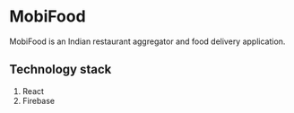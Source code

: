# MobiFood
MobiFood is an Indian restaurant aggregator and food delivery application.

## Technology stack

 1. React
 2. Firebase
